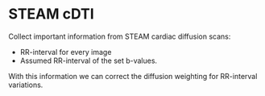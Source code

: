 # STEAM cDTI

Collect important information from STEAM cardiac diffusion scans:
- RR-interval for every image
- Assumed RR-interval of the set b-values.

With this information we can correct the diffusion weighting for RR-interval variations.
